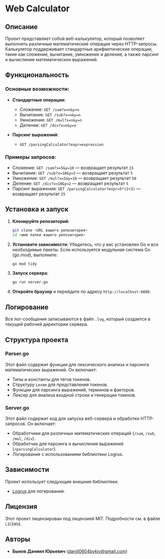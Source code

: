 # Web Calculator

## Описание
Проект представляет собой веб-калькулятор, который позволяет выполнять различные математические операции через HTTP-запросы. Калькулятор поддерживает стандартные арифметические операции, такие как сложение, вычитание, умножение и деление, а также парсинг и вычисление математических выражений.

## Функциональность

### Основные возможности:
- **Стандартные операции**:
  - Сложение: `GET /sum?x=n&y=n`
  - Вычитание: `GET /sub?x=n&y=n`
  - Умножение: `GET /mul?x=n&y=n`
  - Деление: `GET /div?x=n&y=n`
  
- **Парсинг выражений**:
  - `GET /parsingCalculator?expr=expression`

### Примеры запросов:
- Сложение: `GET /sum?x=5&y=10` — возвращает результат `15`
- Вычитание: `GET /sub?x=10&y=5` — возвращает результат `5`
- Умножение: `GET /mul?x=5&y=10` — возвращает результат `50`
- Деление: `GET /div?x=10&y=2` — возвращает результат `5`
- Парсинг выражения: `GET /parsingCalculator?expr=5*(2+3)` — возвращает результат `25`

## Установка и запуск

1. **Клонируйте репозиторий**:
    ```bash
    git clone <URL вашего репозитория>
    cd <имя папки вашего репозитория>
    ```

2. **Установите зависимости**:
    Убедитесь, что у вас установлен Go и все необходимые пакеты. Если используется модульная система Go (go.mod), выполните:
    ```bash
    go mod tidy
    ```

3. **Запуск сервера**:
    ```bash
    go run server.go
    ```

4. **Откройте браузер** и перейдите по адресу `http://localhost:8080`.

## Логирование
Все лог-сообщения записываются в файл `.log`, который создается в текущей рабочей директории сервера.

## Структура проекта

### Parser.go
Этот файл содержит функции для лексического анализа и парсинга математических выражений. Он включает:
- Типы и константы для тегов токенов.
- Структуру `Lexem` для представления токенов.
- Функции для парсинга выражений, терминов и факторов.
- Лексер для анализа входной строки и генерации токенов.

### Server.go
Этот файл содержит код для запуска веб-сервера и обработки HTTP-запросов. Он включает:
- Обработчики для различных математических операций (`/sum`, `/sub`, `/mul`, `/div`).
- Обработчик для парсинга и вычисления выражений (`/parsingCalculator`).
- Логирование с использованием библиотеки Logrus.

## Зависимости
Проект использует следующие внешние библиотеки:
- [Logrus](https://github.com/sirupsen/logrus) для логирования.

## Лицензия
Этот проект лицензирован под лицензией MIT. Подробности см. в файле `LICENSE`.

## Авторы
- **Быков Даниил Юрьевич** (daniil0604bykiv@gmail.com)
